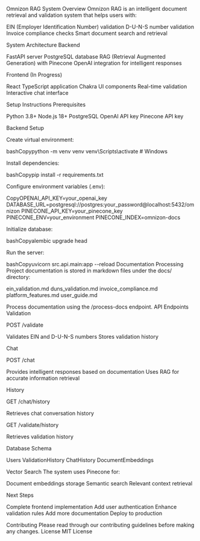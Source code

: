 Omnizon RAG System
Overview
Omnizon RAG is an intelligent document retrieval and validation system that helps users with:

EIN (Employer Identification Number) validation
D-U-N-S number validation
Invoice compliance checks
Smart document search and retrieval

System Architecture
Backend

FastAPI server
PostgreSQL database
RAG (Retrieval Augmented Generation) with Pinecone
OpenAI integration for intelligent responses

Frontend (In Progress)

React TypeScript application
Chakra UI components
Real-time validation
Interactive chat interface

Setup Instructions
Prerequisites

Python 3.8+
Node.js 18+
PostgreSQL
OpenAI API key
Pinecone API key

Backend Setup

Create virtual environment:

bashCopypython -m venv venv
venv\Scripts\activate  # Windows

Install dependencies:

bashCopypip install -r requirements.txt

Configure environment variables (.env):

CopyOPENAI_API_KEY=your_openai_key
DATABASE_URL=postgresql://postgres:your_password@localhost:5432/omnizon
PINECONE_API_KEY=your_pinecone_key
PINECONE_ENV=your_environment
PINECONE_INDEX=omnizon-docs

Initialize database:

bashCopyalembic upgrade head

Run the server:

bashCopyuvicorn src.api.main:app --reload
Documentation Processing
Project documentation is stored in markdown files under the docs/ directory:

ein_validation.md
duns_validation.md
invoice_compliance.md
platform_features.md
user_guide.md

Process documentation using the /process-docs endpoint.
API Endpoints
Validation

POST /validate

Validates EIN and D-U-N-S numbers
Stores validation history



Chat

POST /chat

Provides intelligent responses based on documentation
Uses RAG for accurate information retrieval



History

GET /chat/history

Retrieves chat conversation history


GET /validate/history

Retrieves validation history



Database Schema

Users
ValidationHistory
ChatHistory
DocumentEmbeddings

Vector Search
The system uses Pinecone for:

Document embeddings storage
Semantic search
Relevant context retrieval

Next Steps

Complete frontend implementation
Add user authentication
Enhance validation rules
Add more documentation
Deploy to production

Contributing
Please read through our contributing guidelines before making any changes.
License
MIT License